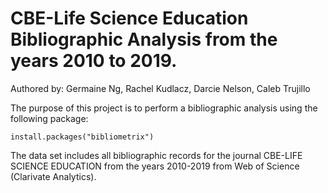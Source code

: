 # CBE-Life Science Education Bibliographic Analysis from the years 2010 to 2019. 
Authored by: Germaine Ng, Rachel Kudlacz, Darcie Nelson, Caleb Trujillo

The purpose of this project is to perform a bibliographic analysis using the following package: 
```
install.packages("bibliometrix")
```
The data set includes all bibliographic records for the journal CBE-LIFE SCIENCE EDUCATION from the years 2010-2019 from Web of Science (Clarivate Analytics).


